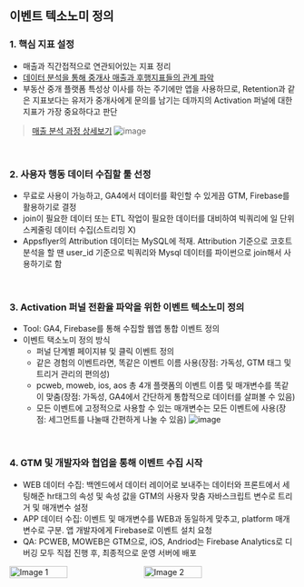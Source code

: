 ## 이벤트 텍소노미 정의
### 1. 핵심 지표 설정
- 매출과 직간접적으로 연관되어있는 지표 정리
- [데이터 분석을 통해 중개사 매출과 후행지표들의 관계 파악](https://github.com/kunyoungkim/portfolio/blob/main/event_taxonomy/sales_analysis.ipynb)
- 부동산 중개 플랫폼 특성상 이사를 하는 주기에만 앱을 사용하므로, Retention과 같은 지표보다는 유저가 중개사에게 문의를 남기는 데까지의 Activation 퍼널에 대한 지표가 가장 중요하다고 판단
>[매출 분석 과정 상세보기](https://github.com/kunyoungkim/portfolio/blob/main/event_taxonomy/sales_analysis.ipynb)
![image](https://github.com/user-attachments/assets/bca115ca-a174-4478-8fc0-b9da7c8fc66e)
<br>

### 2. 사용자 행동 데이터 수집할 툴 선정
- 무료로 사용이 가능하고, GA4에서 데이터를 확인할 수 있게끔 GTM, Firebase를 활용하기로 결정
- join이 필요한 데이터 또는 ETL 작업이 필요한 데이터를 대비하여 빅쿼리에 일 단위 스케줄링 데이터 수집(스트리밍 X)
- Appsflyer의 Attribution 데이터는 MySQL에 적재. Attribution 기준으로 코호트 분석을 할 땐 user_id 기준으로 빅쿼리와 Mysql 데이터를 파이썬으로 join해서 사용하기로 함
<br>

### 3. Activation 퍼널 전환율 파악을 위한 이벤트 텍소노미 정의
- Tool: GA4, Firebase를 통해 수집할 웹앱 통합 이벤트 정의
- 이벤트 택소노미 정의 방식
    - 퍼널 단계별 페이지뷰 및 클릭 이벤트 정의
    - 같은 경험의 이벤트라면, 똑같은 이벤트 이름 사용(장점: 가독성, GTM 태그 및 트리거 관리의 편의성)
    - pcweb, moweb, ios, aos 총 4개 플랫폼의 이벤트 이름 및 매개변수를 똑같이 맞춤(장점: 가독성, GA4에서 간단하게 통합적으로 데이터를 살펴볼 수 있음)
    - 모든 이벤트에 고정적으로 사용할 수 있는 매개변수는 모든 이벤트에 사용(장점: 세그먼트를 나눌때 간편하게 나눌 수 있음)
![image](https://github.com/user-attachments/assets/828096b3-fe88-4ffd-9085-cc6acedcb7b0)
<br>

### 4. GTM 및 개발자와 협업을 통해 이벤트 수집 시작
- WEB 데이터 수집: 백엔드에서 데이터 레이어로 보내주는 데이터와 프론트에서 세팅해준 hr태그의 속성 및 속성 값을 GTM의 사용자 맞춤 자바스크립트 변수로 트리거 및 매개변수 설정
- APP 데이터 수집: 이벤트 및 매개변수를 WEB과 동일하게 맞추고, platform 매개변수로 구분. 앱 개발자에게 Firebase로 이벤트 설치 요청
- QA: PCWEB, MOWEB은 GTM으로, iOS, Andriod는 Firebase Analytics로 디버깅 모두 직접 진행 후, 최종적으로 운영 서버에 배포
<div style="display: flex; align-items: center; gap: 10px;">
    <img src="https://github.com/user-attachments/assets/57b82158-ef1f-439f-b1dc-d5f1a276438a" alt="Image 1" style="width: 45%;"/>
    <img src="https://github.com/user-attachments/assets/7b0656c9-5519-47ba-9407-d0d638af4c83" alt="Image 2" style="width: 45%;"/>
</div>
